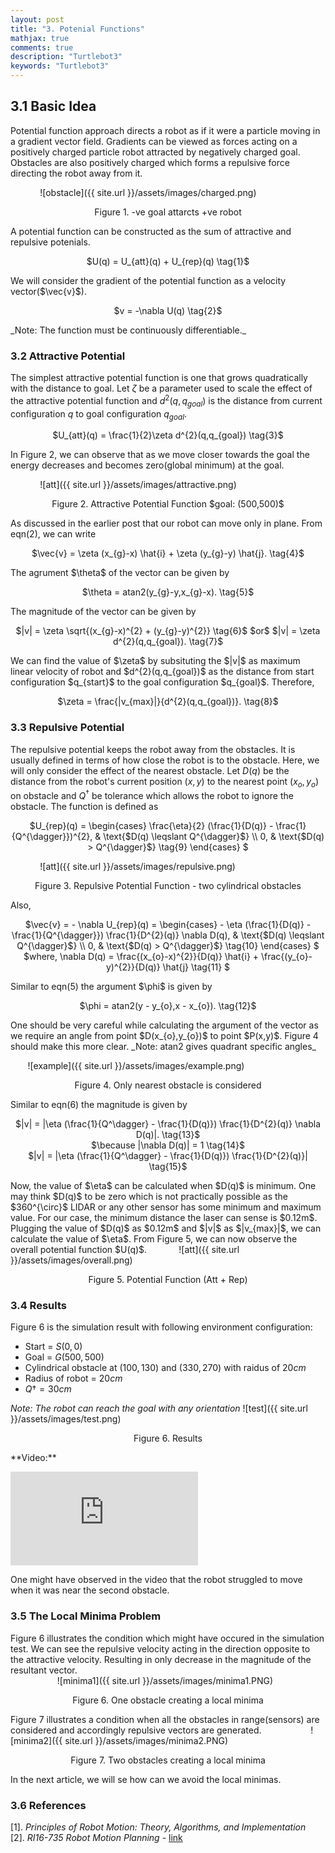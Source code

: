 ```yaml
---
layout: post
title: "3. Potenial Functions"
mathjax: true
comments: true
description: "Turtlebot3"
keywords: "Turtlebot3"
---  
```


## 3.1 Basic Idea  
Potential function approach directs a robot as if it were a particle moving in a gradient vector field. Gradients can be viewed as forces acting on a positively charged particle robot attracted by negatively charged goal. Obstacles are also positively charged which forms a repulsive force directing the robot away from it.   

&nbsp;&nbsp;&nbsp;&nbsp;&nbsp;&nbsp;&nbsp;&nbsp;&nbsp;&nbsp;&nbsp; ![obstacle]({{ site.url }}/assets/images/charged.png)  

<p align="center">
Figure 1. -ve goal attarcts +ve robot
</p>  
A potential function can be constructed as the sum of attractive and repulsive potenials.  
<p align="center">
$U(q) = U_{att}(q) + U_{rep}(q) \tag{1}$
</p>  
We will consider the gradient of the potential function as a velocity vector($\vec{v}$).
<p align="center">
$v = -\nabla U(q) \tag{2}$
</p> 
_Note: The function must be continuously differentiable._ 

### 3.2 Attractive Potential  
The simplest attractive potential function is one that grows quadratically with the distance to goal. Let $\zeta$ be a parameter used to scale the effect of the attractive potential function and $d^{2}(q,q_{goal})$ is the distance from current configuration $q$ to goal configuration $q_{goal}$.   
<p align="center">
$U_{att}(q) = \frac{1}{2}\zeta d^{2}(q,q_{goal}) \tag{3}$
</p>  
In Figure 2, we can observe that as we move closer towards the goal the energy decreases and becomes zero(global minimum) at the goal. 

&nbsp;&nbsp;&nbsp;&nbsp;&nbsp;&nbsp;&nbsp;&nbsp;&nbsp;&nbsp;&nbsp; ![att]({{ site.url }}/assets/images/attractive.png)   
<p align="center">
Figure 2. Attractive Potential Function $goal: (500,500)$
</p> 
As discussed in the earlier post that our robot can move only in plane. From eqn(2), we can write
<p align="center">
$\vec{v} = \zeta (x_{g}-x) \hat{i} + \zeta (y_{g}-y) \hat{j}. \tag{4}$  
</p> 
The agrument $\theta$ of the vector can be given by
<p align="center">
$\theta = atan2(y_{g}-y,x_{g}-x). \tag{5}$
</p>
The magnitude of the vector can be given by
<p align="center">
$|v| = \zeta \sqrt{(x_{g}-x)^{2} + (y_{g}-y)^{2}} \tag{6}$  
$or$
$|v| = \zeta d^{2}(q,q_{goal}). \tag{7}$  
</p>
We can find the value of $\zeta$ by subsituting the $|v|$ as maximum linear velocity of robot and $d^{2}(q,q_{goal})$ as the distance from start configuration $q_{start}$ to the goal configuration $q_{goal}$. Therefore,
<p align="center">
$\zeta = \frac{|v_{max}|}{d^{2}(q,q_{goal})}. \tag{8}$  
</p>  
  
### 3.3 Repulsive Potential    
The repulsive potential keeps the robot away from the obstacles. It is usually defined in terms of how close the robot is to the obstacle. Here, we will only consider the effect of the nearest obstacle. Let $D(q)$ be the distance from the robot's current position $(x,y)$  to the nearest point $(x_{o},y_{o})$ on obstacle and $Q^{\dagger}$ be tolerance which allows the robot to ignore the obstacle. The function is defined as    
<p align="center">
 $U_{rep}(q) =
\begin{cases}
\frac{\eta}{2} (\frac{1}{D(q)} - \frac{1}{Q^{\dagger}})^{2},  & \text{$D(q) \leqslant Q^{\dagger}$} \\  
0, & \text{$D(q) > Q^{\dagger}$} \tag{9}
\end{cases} $
</p>

&nbsp;&nbsp;&nbsp;&nbsp;&nbsp;&nbsp;&nbsp;&nbsp;&nbsp;&nbsp;&nbsp; ![att]({{ site.url }}/assets/images/repulsive.png) 
<p align="center">
Figure 3. Repulsive Potential Function - two cylindrical obstacles
</p> 
Also,
<p align="center">
 $\vec{v} = - \nabla U_{rep}(q) =
\begin{cases}
- \eta (\frac{1}{D(q)} - \frac{1}{Q^{\dagger}}) \frac{1}{D^{2}(q)} \nabla D(q),  & \text{$D(q) \leqslant Q^{\dagger}$} \\  
0, & \text{$D(q) > Q^{\dagger}$} \tag{10}
\end{cases} $
<br>  
$where, \nabla D(q) = \frac{(x_{o}-x)^{2}}{D(q)} \hat{i} + \frac{(y_{o}-y)^{2}}{D(q)} \hat{j} \tag{11} $
</p>
Similar to eqn(5) the argument $\phi$ is given by
<p align="center">
$\phi = atan2(y - y_{o},x - x_{o}). \tag{12}$
</p>
One should be very careful while calculating the argument of the vector as we require an angle from point $D(x_{o},y_{o})$ to point $P(x,y)$. Figure 4 should make this more clear. _Note: atan2 gives quadrant specific angles_ 

&nbsp;&nbsp;&nbsp;&nbsp;&nbsp;&nbsp; ![example]({{ site.url }}/assets/images/example.png)
<p align="center">
Figure 4. Only nearest obstacle is considered
</p>
Similar to eqn(6) the magnitude is given by  
<p align="center">
$|v| = |\eta (\frac{1}{Q^\dagger} - \frac{1}{D(q)}) \frac{1}{D^{2}(q)} \nabla D(q)|. \tag{13}$
<br>
$\because |\nabla D(q)| = 1 \tag{14}$
<br>  
$|v| = |\eta (\frac{1}{Q^\dagger} - \frac{1}{D(q)}) \frac{1}{D^{2}(q)}| \tag{15}$  
</p>
Now, the value of $\eta$ can be calculated when $D(q)$ is minimum. One may think $D(q)$ to be zero which is not practically possible as the $360^{\circ}$ LIDAR or any other sensor has some minimum and maximum value. For our case, the minimum distance the laser can sense is $0.12m$. Plugging the value of $D(q)$ as $0.12m$ and $|v|$ as $|v_{max}|$, we can calculate the value of $\eta$.  
From Figure 5, we can now observe the overall potential function $U(q)$.
&nbsp;&nbsp;&nbsp;&nbsp;&nbsp;&nbsp;&nbsp;&nbsp;&nbsp;&nbsp;&nbsp; ![att]({{ site.url }}/assets/images/overall.png) 
<p align="center">
Figure 5. Potential Function (Att + Rep)
</p>  

### 3.4 Results
Figure 6 is the simulation result with following environment configuration:  

* Start = $S(0,0)$  
* Goal = $G(500,500)$  
* Cylindrical obstacle at $(100,130)$ and $(330,270)$ with raidus of $20cm$  
* Radius of robot = $20cm$  
* $Q\dagger = 30cm$  

_Note: The robot can reach the goal with any orientation_
![test]({{ site.url }}/assets/images/test.png) 
<p align="center">
Figure 6. Results
</p>  
**Video:**  
<p align="center">
<div class="video-container">
<iframe src="https://www.youtube.com/embed/a_e5wqz2nfw" frameborder="0" allow="accelerometer; autoplay; encrypted-media; gyroscope; picture-in-picture" allowfullscreen></iframe>
 </div>
</p>
One might have observed in the video that the robot struggled to move when it was near the second obstacle.

### 3.5 The Local Minima Problem
Figure 6 illustrates the condition which might have occured in the simulation test. We can see the repulsive velocity acting in the direction opposite to the attractive velocity. Resulting in only decrease in the magnitude of the resultant vector.  
&nbsp;&nbsp;&nbsp;&nbsp;&nbsp;&nbsp;&nbsp;&nbsp;&nbsp;&nbsp;&nbsp;&nbsp;&nbsp;&nbsp;&nbsp;&nbsp;&nbsp;&nbsp; ![minima1]({{ site.url }}/assets/images/minima1.PNG)
<p align="center">
Figure 6. One obstacle creating a local minima 
</p>
Figure 7 illustrates a condition when all the obstacles in range(sensors) are considered and accordingly repulsive vectors are generated.  
&nbsp;&nbsp;&nbsp;&nbsp;&nbsp;&nbsp;&nbsp;&nbsp;&nbsp;&nbsp;&nbsp;&nbsp;&nbsp;&nbsp;&nbsp;&nbsp;&nbsp;&nbsp; ![minima2]({{ site.url }}/assets/images/minima2.PNG)
<p align="center">
Figure 7. Two obstacles creating a local minima
</p>  
In the next article, we will se how can we avoid the local minimas.  

### 3.6 References
[1]. _Principles of Robot Motion: Theory, Algorithms, and Implementation_  
[2]. _RI16-735 Robot Motion Planning_ - [link](http://www.cs.cmu.edu/~./motionplanning/)


